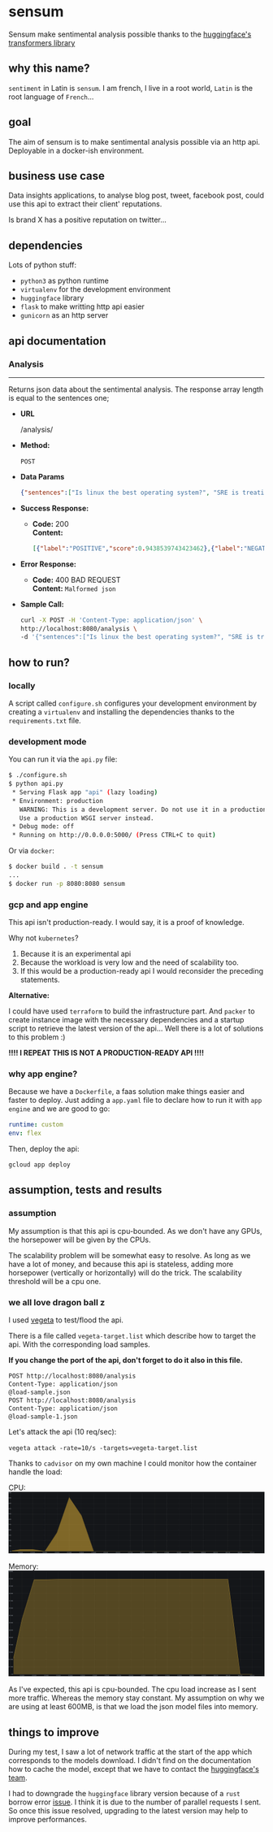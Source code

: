 # sensum

Sensum make sentimental analysis possible thanks to the [huggingface's transformers library](https://github.com/huggingface/transformers)

## why this name?

`sentiment` in Latin is `sensum`. I am french, I live in a root world, `Latin` is the root language of `French`... 

## goal

The aim of sensum is to make sentimental analysis possible via an http api. Deployable in a docker-ish environment.

## business use case

Data insights applications, to analyse blog post, tweet, facebook post, could use this api to extract their client' reputations.

Is brand X has a positive reputation on twitter... 

## dependencies
Lots of python stuff:
- `python3` as python runtime
- `virtualenv` for the development environment
- `huggingface` library
- `flask` to make writting http api easier
- `gunicorn` as an http server


## api documentation
### Analysis
----
  Returns json data about the sentimental analysis. The response array length is equal to the sentences one; 

* **URL**

  /analysis/

* **Method:**

  `POST`
  

* **Data Params**

  ```json
  {"sentences":["Is linux the best operating system?", "SRE is treating infrastructure as a software problem"]}
  ```

* **Success Response:**

  * **Code:** 200 <br />
    **Content:** 
    ```json
    [{"label":"POSITIVE","score":0.9438539743423462},{"label":"NEGATIVE","score":0.9991174936294556}]
    ```
 
* **Error Response:**

  * **Code:** 400 BAD REQUEST <br />
    **Content:** `Malformed json`

* **Sample Call:**

  ```bash
  curl -X POST -H 'Content-Type: application/json' \
  http://localhost:8080/analysis \
  -d '{"sentences":["Is linux the best operating system?", "SRE is treating infrastructure as a software problem"]}'
  ```

## how to run?

### locally
A script called `configure.sh` configures your development environment by creating a `virtualenv`
and installing the dependencies thanks to the `requirements.txt` file.

### development mode
You can run it via the `api.py` file:
```bash
$ ./configure.sh
$ python api.py
 * Serving Flask app "api" (lazy loading)
 * Environment: production
   WARNING: This is a development server. Do not use it in a production deployment.
   Use a production WSGI server instead.
 * Debug mode: off
 * Running on http://0.0.0.0:5000/ (Press CTRL+C to quit)
```

Or via `docker`:
```bash
$ docker build . -t sensum
...
$ docker run -p 8080:8080 sensum
```

### gcp and app engine
This api isn't production-ready. I would say, it is a proof of knowledge. 

Why not `kubernetes`?
1. Because it is an experimental api
2. Because the workload is very low and the need of scalability too.
3. If this would be a production-ready api I would reconsider the preceding statements.

**Alternative:**

I could have used `terraform` to build the infrastructure part. 
And `packer` to create instance image with the necessary dependencies and a startup script to
retrieve the latest version of the api... Well there is a lot of solutions to this problem :)

**!!!! I REPEAT THIS IS NOT A PRODUCTION-READY API !!!!**


### why app engine?
Because we have a `Dockerfile`, a faas solution make things easier and faster to deploy.
Just adding a `app.yaml` file to declare how to run it with `app engine` and we are good to go:

```yaml
runtime: custom
env: flex
```
Then, deploy the api:
```bash
gcloud app deploy
```

## assumption, tests and results

### assumption
My assumption is that this api is cpu-bounded. As we don't have any GPUs, the horsepower will be given by the CPUs.

The scalability problem will be somewhat easy to resolve. As long as we have a lot of money, 
and because this api is stateless, adding more horsepower (vertically or horizontally) will do the trick. The scalability threshold will be a cpu one.

### we all love dragon ball z
I used [vegeta](https://github.com/tsenart/vegeta) to test/flood the api.

There is a file called `vegeta-target.list` which describe how to target the api. With the corresponding load samples.

**If you change the port of the api, don't forget to do it also in this file.**

```text
POST http://localhost:8080/analysis
Content-Type: application/json
@load-sample.json
POST http://localhost:8080/analysis
Content-Type: application/json
@load-sample-1.json
```

Let's attack the api (10 req/sec):

`vegeta attack -rate=10/s -targets=vegeta-target.list`

Thanks to `cadvisor` on my own machine I could monitor how the container handle the load:

CPU:
![cpu](cpu.png?raw=true "CPU")

Memory:
![memory](memory.png?raw=true "MEMORY")

As I've expected, this api is cpu-bounded. The cpu load increase as I sent more traffic. Whereas the memory stay constant.
My assumption on why we are using at least 600MB, is that we load the json model files into memory.


## things to improve
During my test, I saw a lot of network traffic at the start of the app which corresponds to the models download. 
I didn't find on the documentation how to cache the model, except that we have to contact the [huggingface's team](https://huggingface.co/transformers/installation.html#note-on-model-downloads-continuous-integration-or-large-scale-deployments).

I had to downgrade the `huggingface` library version because of a `rust` borrow error [issue](https://github.com/huggingface/tokenizers/issues/537). I think it is due to the number of parallel requests I sent.
So once this issue resolved, upgrading to the latest version may help to improve performances.


